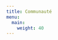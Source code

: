 ```yaml
---
title: Communauté
menu:
  main:
    weight: 40
---
```


<!--add blocks of content here to add more sections to the community page -->
